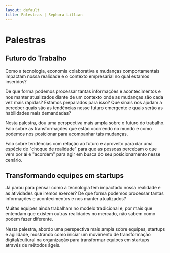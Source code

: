 ```yaml
---
layout: default
title: Palestras | Sephora Lillian
---
```


# Palestras

## Futuro do Trabalho

Como a tecnologia, economia colaborativa e mudanças comportamentais impactam nossa realidade e o contexto empresarial no qual estamos inseridos?

De que forma podemos processar tantas informações e acontecimentos e nos manter atualizados diante de um contexto onde as mudanças são cada vez mais rápidas? Estamos preparados para isso? Que sinais nos ajudam a perceber quais são as tendências nesse futuro emergente e quais serão as habilidades mais demandadas?

Nesta palestra, dou uma perspectiva mais ampla sobre o futuro do trabalho. Falo sobre as transformações que estão ocorrendo no mundo e como podemos nos posicionar para acompanhar tais mudanças.

Falo sobre tendências com relação ao futuro e aproveito para dar uma espécie de "choque de realidade" para que as pessoas percebam o que vem por aí e "acordem" para agir em busca do seu posicionamento nesse cenário.

## Transformando equipes em startups

Já parou para pensar como a tecnologia tem impactado nossa realidade e as atividades que iremos exercer? De que forma podemos processar tantas informações e acontecimentos e nos manter atualizados?

Muitas equipes ainda trabalham no modelo tradicional e, por mais que entendam que existem outras realidades no mercado, não sabem como podem fazer diferente.

Nesta palestra, abordo uma perspectiva mais ampla sobre equipes, startups e agilidade, mostrando como iniciar um movimento de transformação digital/cultural na organização para transformar equipes em startups através de métodos ágeis.
